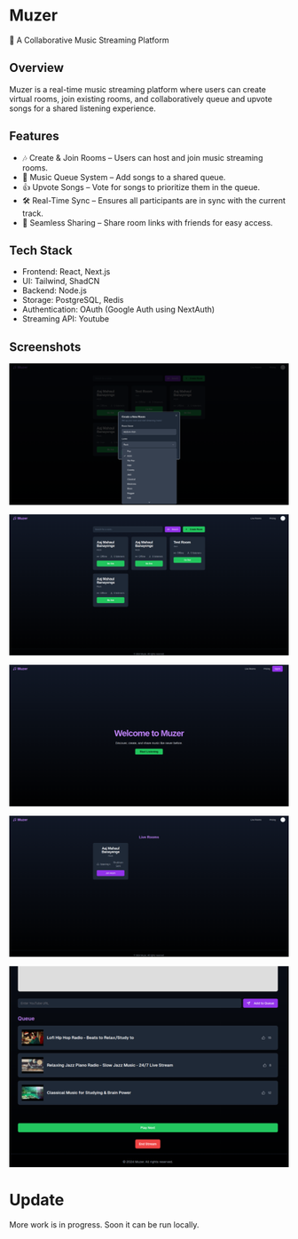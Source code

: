
# Muzer

🚀 A Collaborative Music Streaming Platform

## Overview
Muzer is a real-time music streaming platform where users can create virtual rooms, join existing rooms, and collaboratively queue and upvote songs for a shared listening experience.

## Features
- 🎶 Create & Join Rooms – Users can host and join music streaming rooms.
- 📌 Music Queue System – Add songs to a shared queue.
- 👍 Upvote Songs – Vote for songs to prioritize them in the queue.
- 🛠️ Real-Time Sync – Ensures all participants are in sync with the current track.
- 🔗 Seamless Sharing – Share room links with friends for easy access.

## Tech Stack
- Frontend: React, Next.js
- UI: Tailwind, ShadCN
- Backend: Node.js
- Storage: PostgreSQL, Redis
- Authentication: OAuth (Google Auth using NextAuth)
- Streaming API: Youtube




## Screenshots

![Create rooms](https://github.com/ShubhamS2003/Muzer/blob/main/assets/Create_rooms.png)

![Dashboard](https://github.com/ShubhamS2003/Muzer/blob/main/assets/My_rooms.png)

![Home page](https://github.com/ShubhamS2003/Muzer/blob/main/assets/Muzer_home_page.png)

![Live Rooms](https://github.com/ShubhamS2003/Muzer/blob/main/assets/Live_rooms.png)

![Live Room](https://github.com/ShubhamS2003/Muzer/blob/main/assets/Song_queue.png)

# Update

More work is in progress. Soon it can be run locally.



